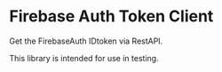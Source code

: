 Firebase Auth Token Client
================

Get the FirebaseAuth IDtoken via RestAPI.

This library is intended for use in testing.